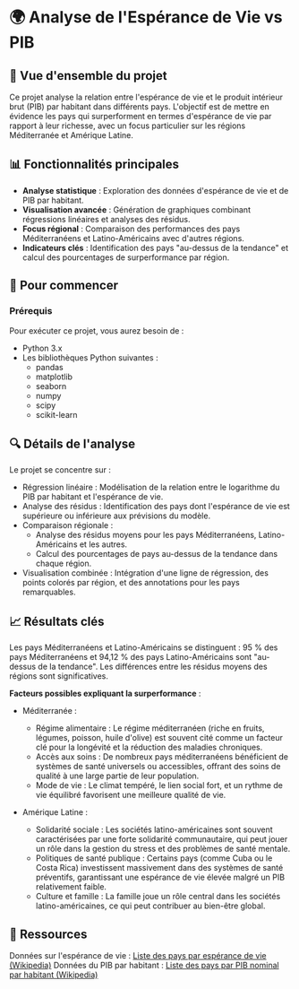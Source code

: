 # 🌍 Analyse de l'Espérance de Vie vs PIB

## 📝 Vue d'ensemble du projet

Ce projet analyse la relation entre l'espérance de vie et le produit intérieur brut (PIB) par habitant dans différents pays. 
L'objectif est de mettre en évidence les pays qui surperforment en termes d'espérance de vie par rapport à leur richesse, avec un focus particulier sur les régions Méditerranée et Amérique Latine.

## 📊 Fonctionnalités principales

- **Analyse statistique** : Exploration des données d'espérance de vie et de PIB par habitant.
- **Visualisation avancée** : Génération de graphiques combinant régressions linéaires et analyses des résidus.
- **Focus régional** : Comparaison des performances des pays Méditerranéens et Latino-Américains avec d'autres régions.
- **Indicateurs clés** : Identification des pays "au-dessus de la tendance" et calcul des pourcentages de surperformance par région.

## 🚀 Pour commencer

### Prérequis

Pour exécuter ce projet, vous aurez besoin de :

- Python 3.x
- Les bibliothèques Python suivantes :
  - pandas
  - matplotlib
  - seaborn
  - numpy
  - scipy
  - scikit-learn

##  🔍 Détails de l'analyse

Le projet se concentre sur :

- Régression linéaire : Modélisation de la relation entre le logarithme du PIB par habitant et l'espérance de vie.
- Analyse des résidus : Identification des pays dont l'espérance de vie est supérieure ou inférieure aux prévisions du modèle.
- Comparaison régionale :
  - Analyse des résidus moyens pour les pays Méditerranéens, Latino-Américains et les autres.
  - Calcul des pourcentages de pays au-dessus de la tendance dans chaque région.
- Visualisation combinée : Intégration d'une ligne de régression, des points colorés par région, et des annotations pour les pays remarquables.

## 📈 Résultats clés

Les pays Méditerranéens et Latino-Américains se distinguent :
95 % des pays Méditerranéens et 94,12 % des pays Latino-Américains sont "au-dessus de la tendance".
Les différences entre les résidus moyens des régions sont significatives.

**Facteurs possibles expliquant la surperformance** :

- Méditerranée :

  - Régime alimentaire : Le régime méditerranéen (riche en fruits, légumes, poisson, huile d'olive) est souvent cité comme un facteur clé pour la longévité et la réduction des maladies chroniques.
  - Accès aux soins : De nombreux pays méditerranéens bénéficient de systèmes de santé universels ou accessibles, offrant des soins de qualité à une large partie de leur population.
  - Mode de vie : Le climat tempéré, le lien social fort, et un rythme de vie équilibré favorisent une meilleure qualité de vie.

- Amérique Latine :

  - Solidarité sociale : Les sociétés latino-américaines sont souvent caractérisées par une forte solidarité communautaire, qui peut jouer un rôle dans la gestion du stress et des problèmes de santé mentale.
  - Politiques de santé publique : Certains pays (comme Cuba ou le Costa Rica) investissent massivement dans des systèmes de santé préventifs, garantissant une espérance de vie élevée malgré un PIB relativement faible.
  - Culture et famille : La famille joue un rôle central dans les sociétés latino-américaines, ce qui peut contribuer au bien-être global.

## 🔗 Ressources
Données sur l'espérance de vie : [Liste des pays par espérance de vie (Wikipedia)](https://fr.wikipedia.org/wiki/Liste_des_pays_par_esp%C3%A9rance_de_vie)
Données du PIB par habitant : [Liste des pays par PIB nominal par habitant (Wikipedia)](https://fr.wikipedia.org/wiki/Liste_des_pays_par_PIB_nominal_par_habitant)

